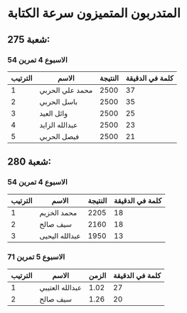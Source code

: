 
#  المتدربون المتميزون سرعة الكتابة
## شعبة 275:
### الاسبوع 4 تمرين 54
| الترتيب | الاسم | النتيجة | كلمة في الدقيقة
|---------|------------|------------|------------|
| 1 | محمد علي الحربي | 2500 | 37 |
| 2 | باسل الحربي | 2500 | 35 |
| 3 | وائل العيد | 2500 | 25 |
| 4 | عبدالله الزايد | 2500 | 23 |
| 5 | فيصل الحربي | 2500 | 21 |

## شعبة 280:
### الاسبوع 4 تمرين 54
| الترتيب | الاسم | النتيجة | كلمة في الدقيقة
|---------|------------|------------|------------|
| 1 | محمد الخزيم | 2205 | 18 |
| 2 | سيف صالح | 2160 | 18 |
| 3 | عبدالله اليحيى | 1950 | 13 |

### الاسبوع 5 تمرين 71
| الترتيب | الاسم | الزمن | كلمة في الدقيقة
|---------|------------|------------|------------|
| 1 |  عبدالله العتيبي | 1.02 | 27 |
| 2 | سيف صالح | 1.26 | 20 |